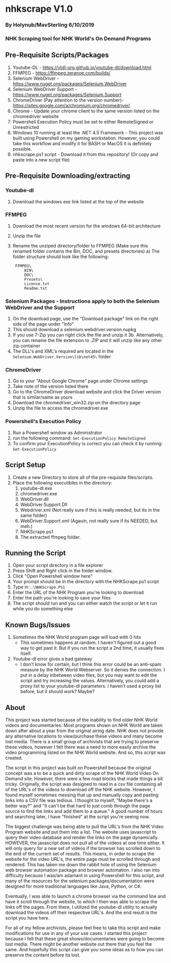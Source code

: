 # nhkscrape V1.0
### By Holynub/MavSterling 6/10/2019
### NHK Scraping tool for NHK World's On Demand Programs

## Pre-Requisite Scripts/Packages
1. Youtube-DL - https://ytdl-org.github.io/youtube-dl/download.html 
2. FFMPEG - https://ffmpeg.zeranoe.com/builds/
3. Selenium WebDriver - https://www.nuget.org/packages/Selenium.WebDriver
4. Selenium WebDriver Support - https://www.nuget.org/packages/Selenium.Support
5. ChromeDriver (Pay attention to the version number)- https://sites.google.com/a/chromium.org/chromedriver/
6. Chrome - Update your chrome client to the same version listed on the chromedriver website
7. Powershell Execution Policy must be set to either RemoteSigned or Unrestricted
9. Windows 10 running at least the .NET 4.5 Framework - This project was built using Powershell on my gaming workstation. However, you could take this workflow and modify it for BASH or MacOS it is definitely possible.
10. nhkscrape.ps1 script - Download it from this repository! (Or copy and paste into a new script file)

## Pre-Requisite Downloading/extracting

### Youtube-dl 

1. Download the windows exe link listed at the top of the website

### FFMPEG 

1. Download the most recent version for the windows 64-bit architecture
2. Unzip the file
3. Rename the unziped directory/folder to FFMPEG (Make sure this renamed folder contains the Bin, DOC, and presets directories)
	a) The folder structure should look like the following:
		
		FFMPEG\
			BIN\
			DOC\
			Presets\
			License.txt
			Readme.txt
		
### Selenium Packages - Instructions apply to both the Selenium WebDriver and the Support

1. On the download page, use the "Download package" link on the right side of the page under "Info"
2. This should download a selenium.webdriver.version.nupkg
3. If you use 7-Zip you can right click the file and unzip it
3b. Alternatively, you can rename the file extension to .ZIP and it will unzip like any other zip container
4. The DLL's and XML's required are located in the `Selenium.WebDriver.Version\lib\net45\` folder

### ChromeDriver

1. Go to your "About Google Chrome" page under Chrome settings
2. Take note of the version listed there
3. Go to the ChromeDriver download website and click the Driver version that is similar/same as yours
4. Download the chromedriver_win32.zip on the directory page
5. Unzip the file to access the chromedriver.exe

### Powershell's Execution Policy

1. Run a Powershell window as Administrator
2. run the following command: `Set-ExecutionPolicy RemoteSigned`
3. To confirm your ExecutionPolicy is correct you can check it by running: `Get-ExecutionPolicy`

## Script Setup

1. Create a new Directory to store all of the pre-requisite files/scripts.
2. Place the following executibles in the directory:
	1. youtube-dl.exe
	2. chromedriver.exe
	3. WebDriver.dll
	4. WebDriver.Support.Dll
	5. Webdriver.xml (Not really sure if this is really needed, but its in the same folder)
	6. WebDriver.Support.xml (Agauin, not really sure if its NEEDED, but meh.)
	7. NHKScrape.ps1
	8. The extracted ffmpeg folder.

## Running the Script

1. Open your script directory in a file explorer
2. Press Shift and Right click in the folder window.
3. Click "Open Powershell window here"
4. Your prompt should be in the directory with the NHKScrape.ps1 script
5. Type in :`.\NHKScrape.PS1`
6. Enter the URL of the NHK Program you're looking to download
7. Enter the path you're looking to save your files
8. The script should run and you can either watch the script or let it run while you do something else

## Known Bugs/Issues

1. Sometimes the NHK World program page will load with 0 hits
	- This sometimes happens at random. I haven't figured out a good way to get past it. But if you run the script a 2nd time, it usually fixes itself.
2. Youtube-dl error gives a bad gateway
	- I don't know for certain, but I think this error could be an anti-spam measure by the NHK World Webserver. So it denies the connection. I put in a delay inbetween video files, but you may want to edit the script and try increasing the values. Alternatively, you could add a proxy list to your youtube-dl parameters. I haven't used a proxy list before, but it should work? Maybe?

## About

This project was started because of the inability to find older NHK World videos and documentaries. Most programs shown on NHK World are taken down after about a year from the original airing date. NHK does not provide any alternative locations to view/purchase these videos and many become lost media. There is a small group of archivists that are trying to preserve these videos, however I felt there was a need to more easily archive the video programming listed on the NHK World website. And so, this script was created.

The script in this project was built on Powershell because the original concept was a to be a quick and dirty scrape of the NHK World Video On Demand site. However, there were a few road blocks that made things a bit tricky. Originally, the script was designed to read in a csv file containing all of the URL's of the videos to download off the NHK website. However, I found myself sometimes messing that up and manually copy and pasting links into a CSV file was tedious. I thought to myself, "Maybe there's a better way?" and "It can't be that hard to just comb through the page source to find the links and add them to a queue." A good number of hours and searching later, I have "finished" at the script you're seeing now.

The biggest challenge was being able to pull the URL's from the NHK Video Program website and put them into a list. The website uses javascript to query their video database and render the links on the page dynamically. HOWEVER, the javascript does not pull all of the videos at one time either. It will only query for a new set of videos if the browser has scrolled down to the end of the current set of results. This means, in order to scrape the website for the video URL's, the entire page must be scrolled through and rendered. This has taken me down the rabbit hole of using the Selenium web browser automation package and browser automation. I also ran into difficulty because I was/am adamant in using Powershell for this script, and many of the resources for the selenium packages/documentation were designed for more traditional languages like Java, Python, or C#.

Eventually, I was able to launch a chrome browser via the command line and have it scroll through the website, to which I then was able to scrape the links off the pages. From there, I utilized the youtube-dl utility to actually download the videos off their respective URL's. And the end result is the script you have here.

For all of my fellow archivists, please feel free to take this script and make modifications for use in any of your use cases. I started this project because I felt that these great shows/documentaries were going to become lost media. There might be another website out there that you feel the same. And hopefully this script can give you some ideas as to how you can preserve the content before its lost.
